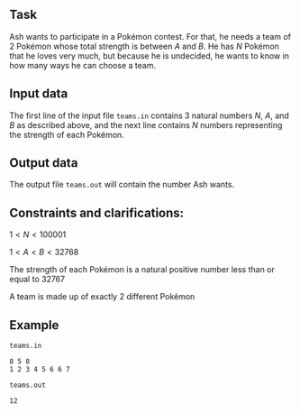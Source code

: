 ## Task 

Ash wants to participate in a Pokémon contest. For that, he needs a team of 2 Pokémon whose total strength is between $A$ and $B$. He has $N$ Pokémon that he loves very much, but because he is undecided, he wants to know in how many ways he can choose a team.

## Input data 

The first line of the input file `teams.in` contains 3 natural numbers $N$, $A$, and $B$ as described above, and the next line contains $N$ numbers representing the strength of each Pokémon.

## Output data 

The output file `teams.out` will contain the number Ash wants.

## Constraints and clarifications:

$1 < N < 100001$ 

$1 < A < B < 32768$ 

The strength of each Pokémon is a natural positive number less than or equal to $32767$ 

A team is made up of exactly 2 different Pokémon

## Example 

`teams.in` 

```
8 5 8 
1 2 3 4 5 6 6 7 
```

`teams.out` 

```
12
```